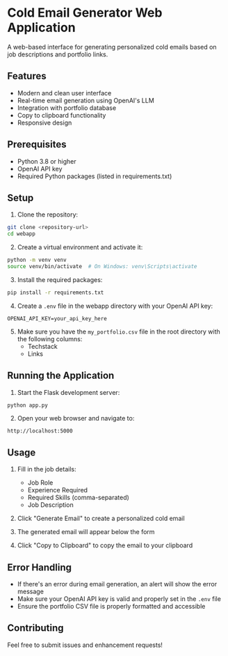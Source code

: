 # Cold Email Generator Web Application

A web-based interface for generating personalized cold emails based on job descriptions and portfolio links.

## Features

- Modern and clean user interface
- Real-time email generation using OpenAI's LLM
- Integration with portfolio database
- Copy to clipboard functionality
- Responsive design

## Prerequisites

- Python 3.8 or higher
- OpenAI API key
- Required Python packages (listed in requirements.txt)

## Setup

1. Clone the repository:
```bash
git clone <repository-url>
cd webapp
```

2. Create a virtual environment and activate it:
```bash
python -m venv venv
source venv/bin/activate  # On Windows: venv\Scripts\activate
```

3. Install the required packages:
```bash
pip install -r requirements.txt
```

4. Create a `.env` file in the webapp directory with your OpenAI API key:
```
OPENAI_API_KEY=your_api_key_here
```

5. Make sure you have the `my_portfolio.csv` file in the root directory with the following columns:
   - Techstack
   - Links

## Running the Application

1. Start the Flask development server:
```bash
python app.py
```

2. Open your web browser and navigate to:
```
http://localhost:5000
```

## Usage

1. Fill in the job details:
   - Job Role
   - Experience Required
   - Required Skills (comma-separated)
   - Job Description

2. Click "Generate Email" to create a personalized cold email

3. The generated email will appear below the form

4. Click "Copy to Clipboard" to copy the email to your clipboard

## Error Handling

- If there's an error during email generation, an alert will show the error message
- Make sure your OpenAI API key is valid and properly set in the `.env` file
- Ensure the portfolio CSV file is properly formatted and accessible

## Contributing

Feel free to submit issues and enhancement requests! 